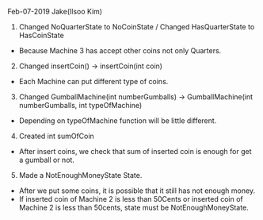 
Feb-07-2019
Jake(Ilsoo Kim)

1. Changed NoQuarterState to NoCoinState / Changed HasQuarterState to HasCoinState
  - Because Machine 3 has accept other coins not only Quarters.

2. Changed insertCoin() -> insertCoin(int coin)
  - Each Machine can put different type of coins.
  
3. Changed GumballMachine(int numberGumballs) -> GumballMachine(int numberGumballs, int typeOfMachine)
  - Depending on typeOfMachine function will be little different.
  
4. Created int sumOfCoin
  - After insert coins, we check that sum of inserted coin is enough for get a gumball or not. 
  
5. Made a NotEnoughMoneyState State.
  - After we put some coins, it is possible that it still has not enough money.
  - If inserted coin of Machine 2 is less than 50Cents or inserted coin of Machine 2 is less than 50cents, state must be NotEnoughMoneyState.
 
 

